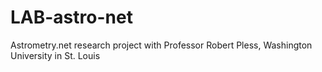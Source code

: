 # LAB-astro-net
Astrometry.net research project with Professor Robert Pless, Washington University in St. Louis
